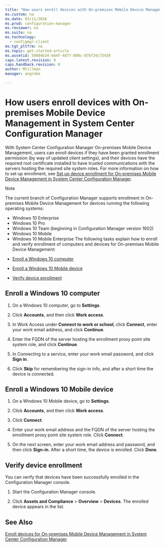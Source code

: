 ```yaml
---
title: "How users enroll devices with On-premises Mobile Device Management in System Center Configuration Manager"
ms.custom: na
ms.date: 03/11/2016
ms.prod: configuration-manager
ms.reviewer: na
ms.suite: na
ms.technology: 
  - configmgr-client
ms.tgt_pltfrm: na
ms.topic: get-started-article
ms.assetid: 59004b34-b64f-4d77-898c-07bf3dc75430
caps.latest.revision: 9
caps.handback.revision: 0
author: Mtillmanmanager: angrobe

---
```

# How users enroll devices with On-premises Mobile Device Management in System Center Configuration Manager
With System Center Configuration Manager On\-premises Mobile Device Management, users can enroll devices if they have been granted enrollment permission (by way of updated client settings), and their devices have the required root certificate installed to have trusted communications with the servers hosting the required site system roles. For more information on how to set up enrollment, see [Set up device enrollment for On-premises Mobile Device Management in System Center Configuration Manager](../../mdm/get-started/set-up-device-enrollment-for-on-premises-mobile-device-management.md).  
  
 > [!NOTE]  
>  The current branch of Configuration Manager supports enrollment in On-premises Mobile Device Management for devices running the following operating systems:  
>   
>  -   Windows 10 Enterprise  
> -   Windows 10 Pro  
> -   Windows 10 Team \(beginning in Configuration Manager version 1602\)  
> -   Windows 10 Mobile  
> -   Windows 10 Mobile Enterprise The following tasks explain how to enroll and verify enrollment of computers and devices for On\-premises Mobile Device Management:  
  
-   [Enroll a Windows 10 computer](#bkmk_enrollDesk)  
  
-   [Enroll a Windows 10 Mobile device](#bkmk_enrollMob)  
  
-   [Verify device enrollment](#bkmk_verify)  
  
##  <a name="bkmk_enrollDesk"></a> Enroll a Windows 10 computer  
  
1.  On a Windows 10 computer, go to **Settings**.  
  
2.  Click **Accounts**, and then click **Work access**.  
  
3.  In Work Access under **Connect to work or school**, click **Connect**, enter your work email address, and click **Continue**.  
  
4.  Enter the FQDN of the server hosting the enrollment proxy point site system role, and click **Continue**.  
  
5.  In Connecting to a service, enter your work email password, and click **Sign in**.  
  
6.  Click **Skip** for remembering the sign-in info, and after a short time the device is connected.  
  
##  <a name="bkmk_enrollMob"></a> Enroll a Windows 10 Mobile device  
  
1.  On a Windows 10 Mobile device, go to **Settings**.  
  
2.  Click **Accounts**, and then click **Work access**.  
  
3.  Click **Connect**.  
  
4.  Enter your work email address and the FQDN of the server hosting the enrollment proxy point site system role. Click **Connect**.  
  
5.  On the next screen, enter your work email address and password, and then click **Sign-in**. After a short time,  the device is enrolled. Click **Done**.  
  
##  <a name="bkmk_verify"></a> Verify device enrollment  
 You can verify that devices have been successfully enrolled in the Configuration Manager console.  
  
1.  Start the Configuration Manager console.  
  
2.  Click **Assets and Compliance** > **Overview** > **Devices**. The enrolled device appears in the list.  
  
## See Also  
 [Enroll devices for On-premises Mobile Device Management in System Center Configuration Manager](../../mdm/deploy-use/enroll-devices-for-on-premises-mobile-device-management.md)

